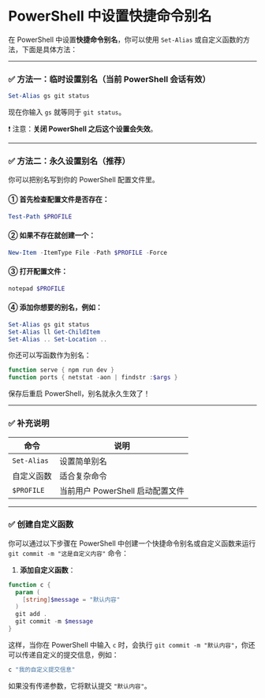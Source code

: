 # PowerShell 中设置快捷命令别名

在 PowerShell 中设置**快捷命令别名**，你可以使用 `Set-Alias` 或自定义函数的方法，下面是具体方法：

---

### ✅ 方法一：临时设置别名（当前 PowerShell 会话有效）

```powershell
Set-Alias gs git status
```

现在你输入 `gs` 就等同于 `git status`。

❗️ 注意：**关闭 PowerShell 之后这个设置会失效**。

---

### ✅ 方法二：永久设置别名（推荐）

你可以把别名写到你的 PowerShell 配置文件里。

#### ① 首先检查配置文件是否存在：

```powershell
Test-Path $PROFILE
```

#### ② 如果不存在就创建一个：

```powershell
New-Item -ItemType File -Path $PROFILE -Force
```

#### ③ 打开配置文件：

```powershell
notepad $PROFILE
```

#### ④ 添加你想要的别名，例如：

```powershell
Set-Alias gs git status
Set-Alias ll Get-ChildItem
Set-Alias .. Set-Location ..
```

你还可以写函数作为别名：

```powershell
function serve { npm run dev }
function ports { netstat -aon | findstr :$args }
```

保存后重启 PowerShell，别名就永久生效了！

---

### ✅ 补充说明

| 命令        | 说明                             |
| ----------- | -------------------------------- |
| `Set-Alias` | 设置简单别名                     |
| 自定义函数  | 适合复杂命令                     |
| `$PROFILE`  | 当前用户 PowerShell 启动配置文件 |

---

### ✅ 创建自定义函数

你可以通过以下步骤在 PowerShell 中创建一个快捷命令别名或自定义函数来运行 `git commit -m "这是自定义内容"` 命令：

1. **添加自定义函数**：

```powershell
function c {
  param (
    [string]$message = "默认内容"
  )
  git add .
  git commit -m $message
}
```

这样，当你在 PowerShell 中输入 `c` 时，会执行 `git commit -m "默认内容"`，你还可以传递自定义的提交信息，例如：

```powershell
c "我的自定义提交信息"
```

如果没有传递参数，它将默认提交 `"默认内容"`。
